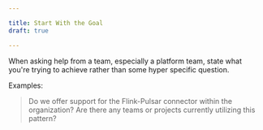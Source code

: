 ```yaml
---

title: Start With the Goal
draft: true

---
```


When asking help from a team, especially a platform team, state what you're trying to achieve rather than some hyper specific question.

Examples:

> Do we offer support for the Flink-Pulsar connector within the organization? Are there any teams or projects currently utilizing this pattern?
<!--stackedit_data:
eyJoaXN0b3J5IjpbNTY3MTkyNDI2XX0=
-->